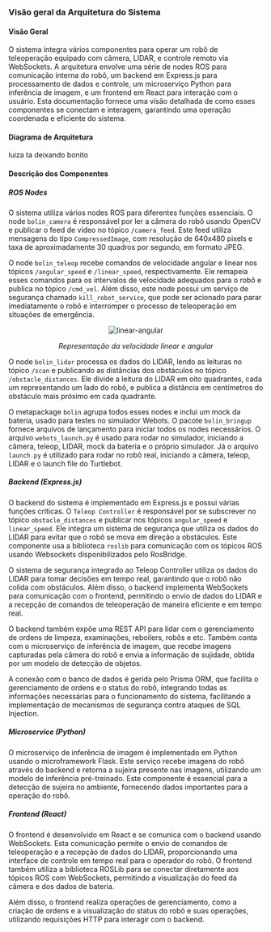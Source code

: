 ### Visão geral da Arquitetura do Sistema

#### Visão Geral

O sistema integra vários componentes para operar um robô de teleoperação equipado com câmera, LIDAR, e controle remoto via WebSockets. A arquitetura envolve uma série de nodes ROS para comunicação interna do robô, um backend em Express.js para processamento de dados e controle, um microserviço Python para inferência de imagem, e um frontend em React para interação com o usuário. Esta documentação fornece uma visão detalhada de como esses componentes se conectam e interagem, garantindo uma operação coordenada e eficiente do sistema.

#### Diagrama de Arquitetura

luiza ta deixando bonito

#### Descrição dos Componentes

##### ROS Nodes

O sistema utiliza vários nodes ROS para diferentes funções essenciais. O node `bolin_camera` é responsável por ler a câmera do robô usando OpenCV e publicar o feed de vídeo no tópico `/camera_feed`. Este feed utiliza mensagens do tipo `CompressedImage`, com resolução de 640x480 pixels e taxa de aproximadamente 30 quadros por segundo, em formato JPEG.

O node `bolin_teleop` recebe comandos de velocidade angular e linear nos tópicos `/angular_speed` e `/linear_speed`, respectivamente. Ele remapeia esses comandos para os intervalos de velocidade adequados para o robô e publica no tópico `/cmd_vel`. Além disso, este node possui um serviço de segurança chamado `kill_robot_service`, que pode ser acionado para parar imediatamente o robô e interromper o processo de teleoperação em situações de emergência.

<div align="center">

![linear-angular](/img/linear-angular.avif)

_Representação da velocidade linear e angular_

</div>

O node `bolin_lidar` processa os dados do LIDAR, lendo as leituras no tópico `/scan` e publicando as distâncias dos obstáculos no tópico `/obstacle_distances`. Ele divide a leitura do LIDAR em oito quadrantes, cada um representando um lado do robô, e publica a distância em centímetros do obstáculo mais próximo em cada quadrante.

O metapackage `bolin` agrupa todos esses nodes e inclui um mock da bateria, usado para testes no simulador Webots. O pacote `bolin_bringup` fornece arquivos de lançamento para iniciar todos os nodes necessários. O arquivo `webots_launch.py` é usado para rodar no simulador, iniciando a câmera, teleop, LIDAR, mock da bateria e o próprio simulador. Já o arquivo `launch.py` é utilizado para rodar no robô real, iniciando a câmera, teleop, LIDAR e o launch file do Turtlebot.

##### Backend (Express.js)

O backend do sistema é implementado em Express.js e possui várias funções críticas. O `Teleop Controller` é responsável por se subscrever no tópico `obstacle_distances` e publicar nos tópicos `angular_speed` e `linear_speed`. Ele integra um sistema de segurança que utiliza os dados do LIDAR para evitar que o robô se mova em direção a obstáculos. Este componente usa a biblioteca `roslib` para comunicação com os tópicos ROS usando Websockets disponibilizados pelo RosBridge.

O sistema de segurança integrado ao Teleop Controller utiliza os dados do LIDAR para tomar decisões em tempo real, garantindo que o robô não colida com obstáculos. Além disso, o backend implementa WebSockets para comunicação com o frontend, permitindo o envio de dados do LIDAR e a recepção de comandos de teleoperação de maneira eficiente e em tempo real.

O backend também expõe uma REST API para lidar com o gerenciamento de ordens de limpeza, examinações, reboilers, robôs e etc. Também conta com o microserviço de inferência de imagem, que recebe imagens capturadas pela câmera do robô e envia a informação de sujidade, obtida por um modelo de detecção de objetos.

A conexão com o banco de dados é gerida pelo Prisma ORM, que facilita o gerenciamento de ordens e o status do robô, integrando todas as informações necessárias para o funcionamento do sistema, facilitando a implementação de mecanismos de segurança contra ataques de SQL Injection.

##### Microservice (Python)

O microserviço de inferência de imagem é implementado em Python usando o microframework Flask. Este serviço recebe imagens do robô através do backend e retorna a sujeira presente nas imagens, utilizando um modelo de inferência pré-treinado. Este componente é essencial para a detecção de sujeira no ambiente, fornecendo dados importantes para a operação do robô.

##### Frontend (React)

O frontend é desenvolvido em React e se comunica com o backend usando WebSockets. Esta comunicação permite o envio de comandos de teleoperação e a recepção de dados do LIDAR, proporcionando uma interface de controle em tempo real para o operador do robô. O frontend também utiliza a biblioteca ROSLib para se conectar diretamente aos tópicos ROS com WebSockets, permitindo a visualização do feed da câmera e dos dados de bateria.

Além disso, o frontend realiza operações de gerenciamento, como a criação de ordens e a visualização do status do robô e suas operações, utilizando requisições HTTP para interagir com o backend.
